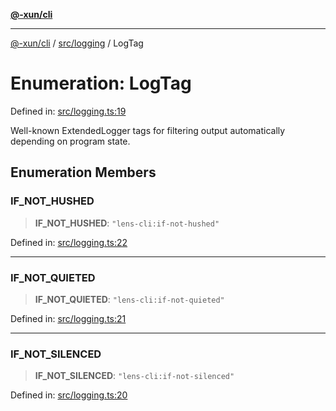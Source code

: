 [**@-xun/cli**](../../../README.md)

***

[@-xun/cli](../../../README.md) / [src/logging](../README.md) / LogTag

# Enumeration: LogTag

Defined in: [src/logging.ts:19](https://github.com/Xunnamius/cli-utils/blob/c7a284e51ef5349c2f43c26fe07feb15a870a5a3/src/logging.ts#L19)

Well-known ExtendedLogger tags for filtering output automatically
depending on program state.

## Enumeration Members

### IF\_NOT\_HUSHED

> **IF\_NOT\_HUSHED**: `"lens-cli:if-not-hushed"`

Defined in: [src/logging.ts:22](https://github.com/Xunnamius/cli-utils/blob/c7a284e51ef5349c2f43c26fe07feb15a870a5a3/src/logging.ts#L22)

***

### IF\_NOT\_QUIETED

> **IF\_NOT\_QUIETED**: `"lens-cli:if-not-quieted"`

Defined in: [src/logging.ts:21](https://github.com/Xunnamius/cli-utils/blob/c7a284e51ef5349c2f43c26fe07feb15a870a5a3/src/logging.ts#L21)

***

### IF\_NOT\_SILENCED

> **IF\_NOT\_SILENCED**: `"lens-cli:if-not-silenced"`

Defined in: [src/logging.ts:20](https://github.com/Xunnamius/cli-utils/blob/c7a284e51ef5349c2f43c26fe07feb15a870a5a3/src/logging.ts#L20)
